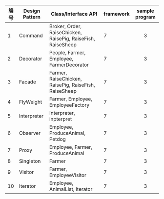 | 编号 | Design Pattern | Class/Interface API | framework | sample program |
| ---- | --------- | ------------------- | --------- | :------------: |
| 1    | Command | Broker, Order, RaiseChicken, RaisePig, RaiseFish, RaiseSheep | 7 | 3 |
| 2    | Decorator | People, Farmer, Employee, FarmerDecorator | 7 | 3 |
| 3    | Facade | Farmer, RaiseChicken, RaisePig, RaiseFish, RaiseSheep | 7 | 3 |
| 4    | FlyWeight | Farmer, Employee, EmployeeFactory | 7 | 3 |
| 5    | Interpreter | Interpreter, inpterpret | 7 | 3 |
| 6    | Observer | Employee, ProduceAnimal, Petdog | 7 | 3 |
| 7    | Proxy | Employee, Farmer, ProduceAnimal | 7 | 3 |
| 8    | Singleton | Farmer | 7 | 3 |
| 9    | Visitor | Farmer, EmployeeVisitor | 7 | 3 |
| 10   | Iterator | Employee, AnimalList, Iterator | 7 | 3 |





